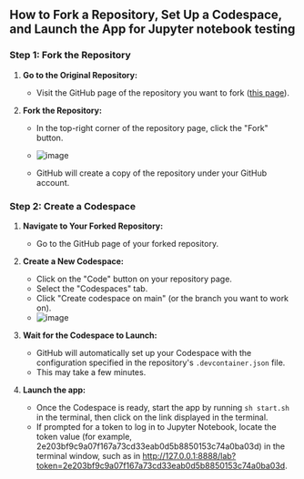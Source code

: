 ## How to Fork a Repository, Set Up a Codespace, and Launch the App for Jupyter notebook testing


### Step 1: Fork the Repository

1. **Go to the Original Repository:**
   - Visit the GitHub page of the repository you want to fork ([this page](https://github.com/qliu-Inscopix/static_cell_detection/edit/main/README.md)).

2. **Fork the Repository:**
   - In the top-right corner of the repository page, click the "Fork" button.
   - ![image](https://github.com/user-attachments/assets/b943b59c-8c7f-4e87-bbb5-96ec0c95f223)

   - GitHub will create a copy of the repository under your GitHub account.

### Step 2: Create a Codespace

1. **Navigate to Your Forked Repository:**
   - Go to the GitHub page of your forked repository.
2. **Create a New Codespace:**
   - Click on the "Code" button on your repository page.
   - Select the "Codespaces" tab.
   - Click "Create codespace on main" (or the branch you want to work on).
   - ![image](https://github.com/user-attachments/assets/3e4b2988-52b4-4ce0-99c9-b119556ae6ea)

3. **Wait for the Codespace to Launch:**
   - GitHub will automatically set up your Codespace with the configuration specified in the repository's `.devcontainer.json` file.
   - This may take a few minutes.
4. **Launch the app:**
   - Once the Codespace is ready, start the app by running `sh start.sh` in the terminal, then click on the link displayed in the terminal.
   - If prompted for a token to log in to Jupyter Notebook, locate the token value (for example, 2e203bf9c9a07f167a73cd33eab0d5b8850153c74a0ba03d) in the terminal window, such as in http://127.0.0.1:8888/lab?token=2e203bf9c9a07f167a73cd33eab0d5b8850153c74a0ba03d.
